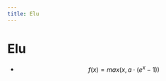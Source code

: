 ```yaml
---
title: Elu
---
```


# Elu
- $$f(x) = max(x, a \cdot (e^x-1))$$
























































